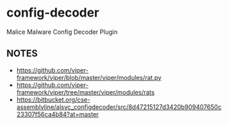 # config-decoder
Malice Malware Config Decoder Plugin

## NOTES

- https://github.com/viper-framework/viper/blob/master/viper/modules/rat.py
- https://github.com/viper-framework/viper/tree/master/viper/modules/rats
- https://bitbucket.org/cse-assemblyline/alsvc_configdecoder/src/8d47215127d3420b909407650c23307f56ca4b84?at=master
